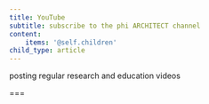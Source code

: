 ```yaml
---
title: YouTube
subtitle: subscribe to the phi ARCHITECT channel
content:
    items: '@self.children'
child_type: article
---
```


posting regular research and education videos

===

